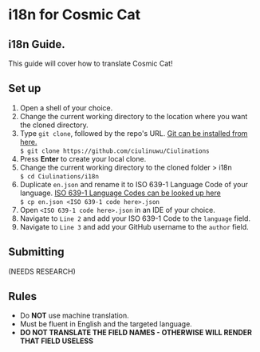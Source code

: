 # i18n for Cosmic Cat

## i18n Guide.
This guide will cover how to translate Cosmic Cat!

## Set up
1. Open a shell of your choice.
2. Change the current working directory to the location where you want the cloned directory.
3. Type `git clone`, followed by the repo's URL. [Git can be installed from here.](https://git-scm.com/downloads)</br>
`$ git clone https://github.com/ciulinuwu/Ciulinations`
4. Press **Enter** to create your local clone.
5. Change the current working directory to the cloned folder > i18n</br>
`$ cd Ciulinations/i18n`
6. Duplicate `en.json` and rename it to ISO 639-1 Language Code of your language. [ISO 639-1 Language Codes can be looked up here](https://www.loc.gov/standards/iso639-2/php/code_list.php)</br>
`$ cp en.json <ISO 639-1 code here>.json`
7. Open `<ISO 639-1 code here>.json` in an IDE of your choice.
8. Navigate to `Line 2` and add your ISO 639-1 Code to the `language` field.
9. Navigate to `Line 3` and add your GitHub username to the `author` field.

## Submitting
(NEEDS RESEARCH)

## Rules
* Do **NOT** use machine translation.
* Must be fluent in English and the targeted language.
* **DO NOT TRANSLATE THE FIELD NAMES - OTHERWISE WILL RENDER THAT FIELD USELESS**
